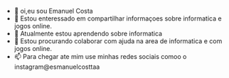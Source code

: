 - 👋 oi,eu sou Emanuel Costa
- 👀 Estou enteressado em compartilhar informaçoes sobre informatica e jogos online.
- 🌱 Atualmente estou aprendendo sobre informatica
- 💞️ Estou procurando colaborar com ajuda na area de informatica e com jogos online.
- 📫 Para chegar ate mim use minhas redes sociais comoo o instagram@esmanuelcosttaa

<!---
emanuelcostaf/emanuelcostaf is a ✨ special ✨ repository because its `README.md` (this file) appears on your GitHub profile.
You can click the Preview link to take a look at your changes.
--->
